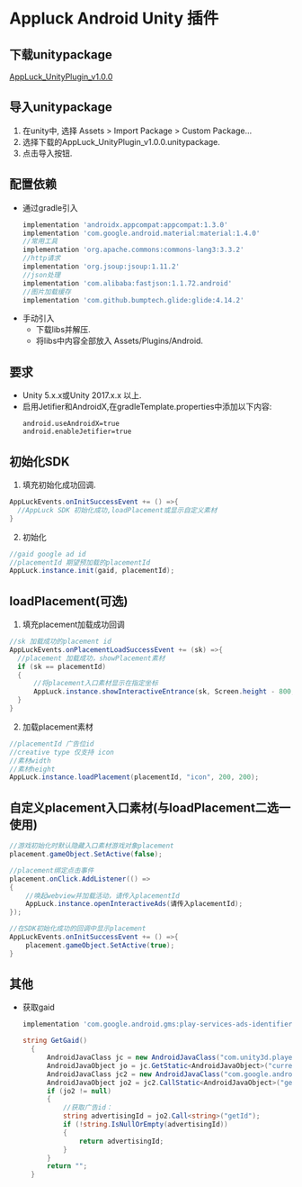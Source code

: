 Appluck Android Unity 插件
=========


下载unitypackage
--------
 [AppLuck_UnityPlugin_v1.0.0][alup]

导入unitypackage
--------
1. 在unity中, 选择 Assets > Import Package > Custom Package…
2. 选择下载的AppLuck_UnityPlugin_v1.0.0.unitypackage.
3. 点击导入按钮.

配置依赖
--------
* 通过gradle引入
  ```groovy
  implementation 'androidx.appcompat:appcompat:1.3.0'
  implementation 'com.google.android.material:material:1.4.0'
  //常用工具
  implementation 'org.apache.commons:commons-lang3:3.3.2'
  //http请求
  implementation 'org.jsoup:jsoup:1.11.2'
  //json处理
  implementation 'com.alibaba:fastjson:1.1.72.android'
  //图片加载缓存
  implementation 'com.github.bumptech.glide:glide:4.14.2'
  ```
 * 手动引入
    * 下载libs并解压.
    * 将libs中内容全部放入 Assets/Plugins/Android.
  
要求
--------
* Unity 5.x.x或Unity 2017.x.x 以上.
* 启用Jetifier和AndroidX,在gradleTemplate.properties中添加以下内容:
  ```
  android.useAndroidX=true
  android.enableJetifier=true 
  ```

初始化SDK
--------
1. 填充初始化成功回调. 
  ```c#
  AppLuckEvents.onInitSuccessEvent += () =>{
    //AppLuck SDK 初始化成功,loadPlacement或显示自定义素材
  }
  ```
2. 初始化
  ```c#
  //gaid google ad id
  //placementId 期望预加载的placementId
  AppLuck.instance.init(gaid, placementId);
  ```

loadPlacement(可选)
--------
1. 填充placement加载成功回调
  ```c#
  //sk 加载成功的placement id
  AppLuckEvents.onPlacementLoadSuccessEvent += (sk) =>{
    //placement 加载成功，showPlacement素材
    if (sk == placementId)
    {
        //将placement入口素材显示在指定坐标
        AppLuck.instance.showInteractiveEntrance(sk, Screen.height - 800, Screen.width - 600);
    }
  }
  ```
2. 加载placement素材
  ```c#
  //placementId 广告位id
  //creative type 仅支持 icon
  //素材width 
  //素材height 
  AppLuck.instance.loadPlacement(placementId, "icon", 200, 200);
  ```

自定义placement入口素材(与loadPlacement二选一使用)
--------
```c#
//游戏初始化时默认隐藏入口素材游戏对象placement
placement.gameObject.SetActive(false);

//placement绑定点击事件
placement.onClick.AddListener(() =>
{
    //唤起webview并加载活动，请传入placementId
    AppLuck.instance.openInteractiveAds(请传入placementId);
});

//在SDK初始化成功的回调中显示placement
AppLuckEvents.onInitSuccessEvent += () =>{
    placement.gameObject.SetActive(true);
}
```

其他
--------
* 获取gaid
  ```groovy
  implementation 'com.google.android.gms:play-services-ads-identifier:18.0.1' 
  ```
  ```c#
  string GetGaid()
    {
        AndroidJavaClass jc = new AndroidJavaClass("com.unity3d.player.UnityPlayer");
        AndroidJavaObject jo = jc.GetStatic<AndroidJavaObject>("currentActivity");
        AndroidJavaClass jc2 = new AndroidJavaClass("com.google.android.gms.ads.identifier.AdvertisingIdClient");
        AndroidJavaObject jo2 = jc2.CallStatic<AndroidJavaObject>("getAdvertisingIdInfo", jo);
        if (jo2 != null)
        {
            //获取广告id：
            string advertisingId = jo2.Call<string>("getId");
            if (!string.IsNullOrEmpty(advertisingId))
            {
                return advertisingId;
            }
        }
        return "";
    }
  ```

 [alup]: https://github.com/jxsong1989/appluck-intergration-guide-uniwebview-unity/releases/tag/v1
